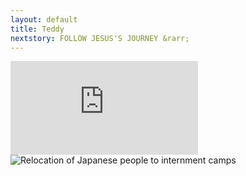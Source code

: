 ```yaml
---
layout: default
title: Teddy
nextstory: FOLLOW JESUS'S JOURNEY &rarr;
---
```

 <div class="boxes" id="first">
 <div class="video">
 <iframe id="player1" src="https://player.vimeo.com/video/212126911?api=1&player_id=player1" frameborder="0" webkitallowfullscreen="" mozallowfullscreen="" allowfullscreen=""></iframe>
 </div>
 </div>
 <div class="boxes" id="second">
 <img alt="Relocation of Japanese people to internment camps" src="http://alpha.editor.p5js.org/full/Bkp9zZnAg"></img>
 </div>
